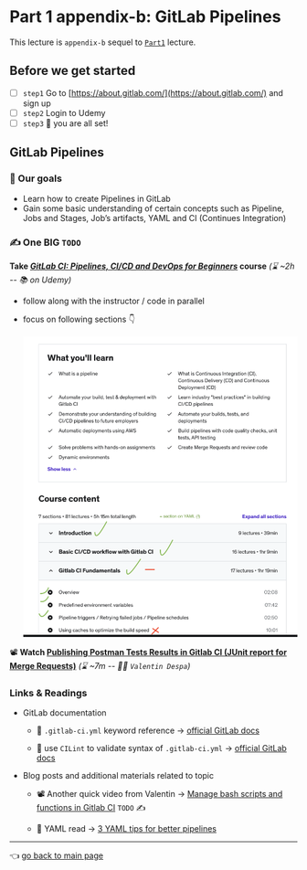 # Part 1 appendix-b: GitLab Pipelines

This lecture is `appendix-b` sequel to [`Part1`](./Part1.md) lecture.

## Before we get started

- [ ] `step1` Go to [https://about.gitlab.com/](https://about.gitlab.com/) and sign up
- [ ] `step2` Login to Udemy  
- [ ] `step3` 🎉 you are all set!

## GitLab Pipelines

### 🎯 Our goals

- Learn how to create Pipelines in GitLab
- Gain some basic understanding of certain concepts such as Pipeline, Jobs and Stages, Job’s artifacts, YAML and CI (Continues Integration)

### ✍️ One BIG `TODO`

**Take [*GitLab CI: Pipelines, CI/CD and DevOps for Beginners*](https://www.udemy.com/course/gitlab-ci-pipelines-ci-cd-and-devops-for-beginners/) course** _(:hourglass: ~2h -- :books: on Udemy)_ 

- follow along with the instructor / code in parallel
- focus on following sections 👇
    
    ![Screenshot 2023-01-01 at 22.04.24.png](/assets/part1/Part1_appendix_b.png)

📽️ **Watch [Publishing Postman Tests Results in Gitlab CI (JUnit report for Merge Requests)](https://www.youtube.com/watch?v=NUjkA27odmI)** _(:hourglass: ~7m -- 👨‍🏫 `Valentin Despa`)_ 

### Links & Readings

- GitLab documentation 

    - 📌 `.gitlab-ci.yml` keyword reference → [official GitLab docs](https://docs.gitlab.com/ee/ci/yaml/)

    - 📌 use `CILint` to validate syntax of `.gitlab-ci.yml` → [official GitLab docs](https://docs.gitlab.com/ee/ci/lint.html) 

- Blog posts and additional materials related to topic 

    - 📽️ Another quick video from Valentin → [Manage bash scripts and functions in Gitlab CI](https://www.youtube.com/watch?v=8h4k95Ou9DE) `TODO` ✍️

    - 📗 YAML read → [3 YAML tips for better pipelines](https://about.gitlab.com/blog/2020/10/01/three-yaml-tips-better-pipelines/)

---
:point_left: [go back to main page](../README.md)